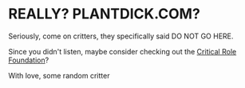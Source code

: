 # REALLY? PLANTDICK.COM?

Seriously, come on critters, they specifically said DO NOT GO HERE.

Since you didn't listen, maybe consider checking out the [Critical Role Foundation](https://critrole.com/foundation/)?

With love,
some random critter
